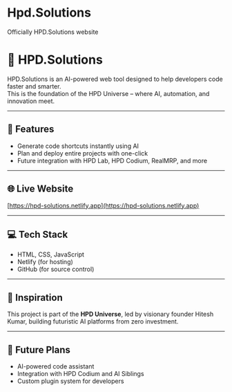 # Hpd.Solutions
Officially  HPD.Solutions website

# 🚀 HPD.Solutions

HPD.Solutions is an AI-powered web tool designed to help developers code faster and smarter.  
This is the foundation of the HPD Universe – where AI, automation, and innovation meet.

---

## 🔧 Features
- Generate code shortcuts instantly using AI
- Plan and deploy entire projects with one-click
- Future integration with HPD Lab, HPD Codium, RealMRP, and more

---

## 🌐 Live Website
[https://hpd-solutions.netlify.app](https://hpd-solutions.netlify.app)

---

## 💻 Tech Stack
- HTML, CSS, JavaScript
- Netlify (for hosting)
- GitHub (for source control)

---

## 🌟 Inspiration
This project is part of the **HPD Universe**, led by visionary founder Hitesh Kumar, building futuristic AI platforms from zero investment.

---

## 📌 Future Plans
- AI-powered code assistant
- Integration with HPD Codium and AI Siblings
- Custom plugin system for developers